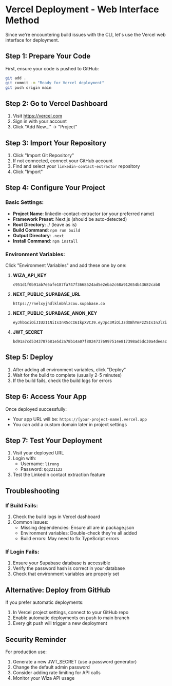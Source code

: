 # Vercel Deployment - Web Interface Method

Since we're encountering build issues with the CLI, let's use the Vercel web interface for deployment.

## Step 1: Prepare Your Code

First, ensure your code is pushed to GitHub:

```bash
git add .
git commit -m "Ready for Vercel deployment"
git push origin main
```

## Step 2: Go to Vercel Dashboard

1. Visit https://vercel.com
2. Sign in with your account
3. Click "Add New..." → "Project"

## Step 3: Import Your Repository

1. Click "Import Git Repository"
2. If not connected, connect your GitHub account
3. Find and select your `linkedin-contact-extractor` repository
4. Click "Import"

## Step 4: Configure Your Project

### Basic Settings:
- **Project Name**: linkedin-contact-extractor (or your preferred name)
- **Framework Preset**: Next.js (should be auto-detected)
- **Root Directory**: ./ (leave as is)
- **Build Command**: `npm run build`
- **Output Directory**: `.next`
- **Install Command**: `npm install`

### Environment Variables:
Click "Environment Variables" and add these one by one:

1. **WIZA_API_KEY**
   ```
   c951d1f0b91ab7e5afe187fa747f3668524ad5e2eba2c68a912654b43682cab8
   ```

2. **NEXT_PUBLIC_SUPABASE_URL**
   ```
   https://rnelxyjhdlklmbhlzcou.supabase.co
   ```

3. **NEXT_PUBLIC_SUPABASE_ANON_KEY**
   ```
   eyJhbGciOiJIUzI1NiIsInR5cCI6IkpXVCJ9.eyJpc3MiOiJzdXBhYmFzZSIsInJlZiI6InJuZWx4eWpoZGxrbG1iaGx6Y291Iiwicm9sZSI6ImFub24iLCJpYXQiOjE3NDk3NDkzNTIsImV4cCI6MjA2NTMyNTM1Mn0.P7FHDMekLm49KWueI2TSvS0q5KjqHOLLppbqUX37ews
   ```

4. **JWT_SECRET**
   ```
   bd91a7cd5343787681e5d2a78b14a07f80247376997514e817398ad5dc30a4deeac47bef98e1d4939ba4967af548e5c75d1d124a7e7b3071d763c138fb83e6c7
   ```

## Step 5: Deploy

1. After adding all environment variables, click "Deploy"
2. Wait for the build to complete (usually 2-5 minutes)
3. If the build fails, check the build logs for errors

## Step 6: Access Your App

Once deployed successfully:
- Your app URL will be: `https://[your-project-name].vercel.app`
- You can add a custom domain later in project settings

## Step 7: Test Your Deployment

1. Visit your deployed URL
2. Login with:
   - Username: `lirong`
   - Password: `Qq221122`
3. Test the LinkedIn contact extraction feature

## Troubleshooting

### If Build Fails:
1. Check the build logs in Vercel dashboard
2. Common issues:
   - Missing dependencies: Ensure all are in package.json
   - Environment variables: Double-check they're all added
   - Build errors: May need to fix TypeScript errors

### If Login Fails:
1. Ensure your Supabase database is accessible
2. Verify the password hash is correct in your database
3. Check that environment variables are properly set

## Alternative: Deploy from GitHub

If you prefer automatic deployments:
1. In Vercel project settings, connect to your GitHub repo
2. Enable automatic deployments on push to main branch
3. Every git push will trigger a new deployment

## Security Reminder

For production use:
1. Generate a new JWT_SECRET (use a password generator)
2. Change the default admin password
3. Consider adding rate limiting for API calls
4. Monitor your Wiza API usage 